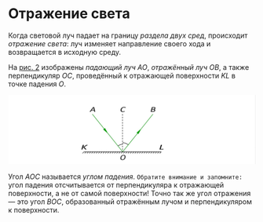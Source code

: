 # Отражение света

Когда световой луч падает на границу _раздела двух сред_, происходит _отражение света_: луч изменяет направление своего хода и возвращается в исходную среду.

На [рис. 2](/Световые%20лучи/images/Рисунок2.jpg) изображены _падающий луч_ $AO$, _отражённый луч_ $OB$, а также перпендикуляр $OC$, проведённый к отражающей поверхности $KL$ в точке падения $O$.

![Закон отражения](/Световые%20лучи/images/Рисунок2.jpg)

Угол $AOC$ называется _углом падения_. `Обратите внимание и запомните:` угол падения отсчитывается от перпендикуляра к отражающей поверхности, а не от самой поверхности! Точно так же угол отражения — это угол $BOC$, образованный отражённым лучом и перпендикуляром к поверхности.
